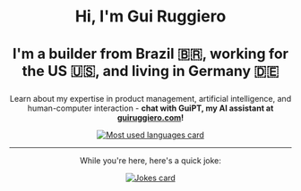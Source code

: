 <h1 align="center">Hi, I'm Gui Ruggiero</h1>

<h3 align="center" style="font-size: 25px">I'm a builder from Brazil 🇧🇷, working for the US 🇺🇸, and living in Germany 🇩🇪</h3>

<p align="center">Learn about my expertise in product management, artificial intelligence, and human-computer interaction - <b>chat with GuiPT, my AI assistant at <a href="https://guiruggiero.com/?utm_source=github&utm_medium=profile" target="_blank">guiruggiero.com</a>!</b></p>

<div align="center"><a href=""><img src="https://github-readme-stats.vercel.app/api/top-langs/?username=guiruggiero&layout=compact" alt="Most used languages card"/></a></div>

<hr>

<p align="center">While you're here, here's a quick joke:</p>

<div align="center"><a href=""><img src="https://readme-jokes.vercel.app/api" alt="Jokes card"/></a></div>